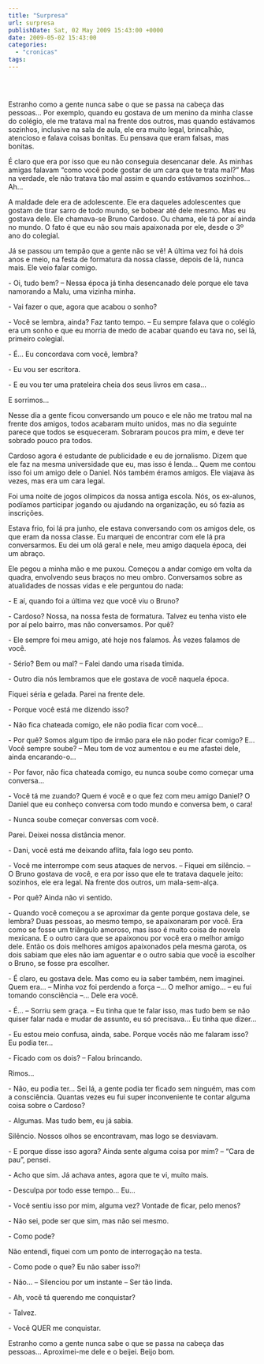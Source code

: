 ```yaml
---
title: "Surpresa"
url: surpresa
publishDate: Sat, 02 May 2009 15:43:00 +0000
date: 2009-05-02 15:43:00
categories: 
  - "cronicas"
tags: 
---
```

<a href="http://1.bp.blogspot.com/_BzqI_RDZ6O4/Sfxq8_M7yDI/AAAAAAAAAXA/znbmLnSS1Fs/s1600-h/82251299.jpg"><img src="http://1.bp.blogspot.com/_BzqI_RDZ6O4/Sfxq8_M7yDI/AAAAAAAAAXA/znbmLnSS1Fs/s320/82251299.jpg" border="0" alt=""></a><div><br></div><p><span><span>Estranho como a gente nunca sabe o que se passa na cabeça das pessoas... Por exemplo, quando eu gostava de um menino da minha classe do colégio, ele me tratava mal na frente dos outros, mas quando estávamos sozinhos, inclusive na sala de aula, ele era muito legal, brincalhão, atencioso e falava coisas bonitas. Eu pensava que eram falsas, mas bonitas.</span></span></p>  <p><span><span>É claro que era por isso que eu não conseguia desencanar dele. As minhas amigas falavam “como você pode gostar de um cara que te trata mal?” Mas na verdade, ele não tratava tão mal assim e quando estávamos sozinhos... Ah... </span></span></p>  <p><span><span>A maldade dele era de adolescente. Ele era daqueles adolescentes que gostam de tirar sarro de todo mundo, se bobear até dele mesmo. Mas eu gostava dele. Ele chamava-se Bruno Cardoso. Ou chama, ele tá por aí ainda no mundo. O fato é que eu não sou mais apaixonada por ele, desde o 3º ano do colegial.</span></span></p>  <p><span><span>Já se passou um tempão que a gente não se vê! A última vez foi há dois anos e meio, na festa de formatura da nossa classe, depois de lá, nunca mais. Ele veio falar comigo. </span></span></p>  <p><span><span><span><span>-</span></span><span><span><span>          </span></span></span></span></span><span><span>Oi, tudo bem? – Nessa época já tinha desencanado dele porque ele tava namorando a Malu, uma vizinha minha.</span></span></p>  <p><span><span><span><span>-</span></span><span><span><span>          </span></span></span></span></span><span><span>Vai fazer o que, agora que acabou o sonho?</span></span></p>  <p><span><span><span><span>-</span></span><span><span><span>          </span></span></span></span></span><span><span>Você se lembra, ainda? Faz tanto tempo. – Eu sempre falava que o colégio era um sonho e que eu morria de medo de acabar quando eu tava no, sei lá, primeiro colegial.</span></span></p>  <p><span><span><span><span>-</span></span><span><span><span>          </span></span></span></span></span><span><span>É... Eu concordava com você, lembra?</span></span></p>  <p><span><span><span><span>-</span></span><span><span><span>          </span></span></span></span></span><span><span>Eu vou ser escritora.</span></span></p>  <p><span><span><span><span>-</span></span><span><span><span>          </span></span></span></span></span><span><span>E eu vou ter uma prateleira cheia dos seus livros em casa... </span></span></p>  <p><span><span>E sorrimos...</span></span></p>  <p><span><span><span>         </span></span></span><span><span>Nesse dia a gente ficou conversando um pouco e ele não me tratou mal na frente dos amigos, todos acabaram muito unidos, mas no dia seguinte parece que todos se esqueceram. Sobraram poucos pra mim, e deve ter sobrado pouco pra todos.</span></span></p>  <p><span><span><span>         </span></span></span><span><span>Cardoso agora é estudante de publicidade e eu de jornalismo. Dizem que ele faz na mesma universidade que eu, mas isso é lenda... Quem me contou isso foi um amigo dele o Daniel. Nós também éramos amigos. Ele viajava às vezes, mas era um cara legal.</span></span></p>  <p><span><span><span>         </span></span></span><span><span>Foi uma noite de jogos olímpicos da nossa antiga escola. Nós, os ex-alunos, podíamos participar jogando ou ajudando na organização, eu só fazia as inscrições.</span></span></p>  <p><span><span><span>         </span></span></span><span><span>Estava frio, foi lá pra junho, ele estava conversando com os amigos dele, os que eram da nossa classe. Eu marquei de encontrar com ele lá pra conversarmos. Eu dei um olá geral e nele, meu amigo daquela época, dei um abraço.</span></span></p>  <p><span><span><span>         </span></span></span><span><span>Ele pegou a minha mão e me puxou. Começou a andar comigo em volta da quadra, envolvendo seus braços no meu ombro. Conversamos sobre as atualidades de nossas vidas e ele perguntou do nada:</span></span></p>  <p><span><span><span><span>-</span></span><span><span><span>          </span></span></span></span></span><span><span>E aí, quando foi a última vez que você viu o Bruno?</span></span></p>  <p><span><span><span><span>-</span></span><span><span><span>          </span></span></span></span></span><span><span>Cardoso? Nossa, na nossa festa de formatura. Talvez eu tenha visto ele por aí pelo bairro, mas não conversamos. Por quê?</span></span></p>  <p><span><span><span><span>-</span></span><span><span><span>          </span></span></span></span></span><span><span>Ele sempre foi meu amigo, até hoje nos falamos. Às vezes falamos de você.</span></span></p>  <p><span><span><span><span>-</span></span><span><span><span>          </span></span></span></span></span><span><span>Sério? Bem ou mal? – Falei dando uma risada tímida.</span></span></p>  <p><span><span><span><span>-</span></span><span><span><span>          </span></span></span></span></span><span><span>Outro dia nós lembramos que ele gostava de você naquela época.</span></span></p><p><span><span>Fiquei séria e gelada. Parei na frente dele.</span></span></p>  <p><span><span><span><span>-</span></span><span><span><span>          </span></span></span></span></span><span><span>Porque você está me dizendo isso?</span></span></p>  <p><span><span><span><span>-</span></span><span><span><span>          </span></span></span></span></span><span><span>Não fica chateada comigo, ele não podia ficar com você...</span></span></p>  <p><span><span><span><span>-</span></span><span><span><span>          </span></span></span></span></span><span><span>Por quê? Somos algum tipo de irmão para ele não poder ficar comigo? E... Você sempre soube? – Meu tom de voz aumentou e eu me afastei dele, ainda encarando-o...</span></span></p>  <p><span><span><span><span>-</span></span><span><span><span>          </span></span></span></span></span><span><span>Por favor, não fica chateada comigo, eu nunca soube como começar uma conversa...</span></span></p>  <p><span><span><span><span>-</span></span><span><span><span>          </span></span></span></span></span><span><span>Você tá me zuando? Quem é você e o que fez com meu amigo Daniel? O Daniel que eu conheço conversa com todo mundo e conversa bem, o cara!</span></span></p>  <p><span><span><span><span>-</span></span><span><span><span>          </span></span></span></span></span><span><span>Nunca soube começar conversas com você.</span></span></p>  <p><span><span>Parei. Deixei nossa distância menor.</span></span></p>  <p><span><span><span><span>-</span></span><span><span><span>          </span></span></span></span></span><span><span>Dani, você está me deixando aflita, fala logo seu ponto.</span></span></p>  <p><span><span><span><span>-</span></span><span><span><span>          </span></span></span></span></span><span><span>Você me interrompe com seus ataques de nervos.</span></span><span><span><span>  </span></span></span><span><span>– Fiquei em silêncio. – O Bruno gostava de você, e era por isso que ele te tratava daquele jeito: sozinhos, ele era legal. Na frente dos outros, um mala-sem-alça.</span></span></p>  <p><span><span><span><span>-</span></span><span><span><span>          </span></span></span></span></span><span><span>Por quê? Ainda não vi sentido.</span></span></p>  <p><span><span><span><span>-</span></span><span><span><span>          </span></span></span></span></span><span><span><span> </span></span></span><span><span>Quando você começou a se aproximar da gente porque gostava dele, se lembra? Duas pessoas, ao mesmo tempo, se apaixonaram por você. Era como se fosse um triângulo amoroso, mas isso é muito coisa de novela mexicana. E o outro cara que se apaixonou por você era o melhor amigo dele. Então os dois melhores amigos apaixonados pela mesma garota, os dois sabiam que eles não iam aguentar e o outro sabia que você ia escolher o Bruno, se fosse pra escolher.</span></span></p>  <p><span><span><span><span>-</span></span><span><span><span>          </span></span></span></span></span><span><span>É claro, eu gostava dele. Mas como eu ia saber também, nem imaginei. Quem era... – Minha voz foi perdendo a força –... O melhor amigo... – eu fui tomando consciência –... Dele era você.</span></span></p>  <p><span><span><span><span>-</span></span><span><span><span>          </span></span></span></span></span><span><span>É... – Sorriu sem graça. – Eu tinha que te falar isso, mas tudo bem se não quiser falar nada e mudar de assunto, eu só precisava... Eu tinha que dizer...</span></span></p>  <p><span><span><span><span>-</span></span><span><span><span>          </span></span></span></span></span><span><span>Eu estou meio confusa, ainda, sabe. Porque vocês não me falaram isso? Eu podia ter...</span></span></p>  <p><span><span><span><span>-</span></span><span><span><span>          </span></span></span></span></span><span><span>Ficado com os dois? – Falou brincando.</span></span></p>  <p><span><span>Rimos...</span></span></p>  <p><span><span><span><span>-</span></span><span><span><span>          </span></span></span></span></span><span><span>Não, eu podia ter... Sei lá, a gente podia ter ficado sem ninguém, mas com a consciência. Quantas vezes eu fui super inconveniente te contar alguma coisa sobre o Cardoso?</span></span></p>  <p><span><span><span><span>-</span></span><span><span><span>          </span></span></span></span></span><span><span>Algumas. Mas tudo bem, eu já sabia.</span></span></p>  <p><span><span>Silêncio. Nossos olhos se encontravam, mas logo se desviavam.</span></span></p>  <p><span><span><span><span>-</span></span><span><span><span>          </span></span></span></span></span><span><span>E porque disse isso agora? Ainda sente alguma coisa por mim? – “Cara de pau”, pensei.<br></span></span> </p>  <p><span><span><span><span>-</span></span><span><span><span>          </span></span></span></span></span><span><span>Acho que sim. Já achava antes, agora que te vi, muito mais.</span></span></p>  <p><span><span><span><span>-</span></span><span><span><span>          </span></span></span></span></span><span><span>Desculpa por todo esse tempo... Eu...</span></span></p>  <p><span><span><span><span>-</span></span><span><span><span>          </span></span></span></span></span><span><span>Você sentiu isso por mim, alguma vez? Vontade de ficar, pelo menos?</span></span></p>  <p><span><span><span><span>-</span></span><span><span><span>          </span></span></span></span></span><span><span>Não sei, pode ser que sim, mas não sei mesmo.</span></span></p>  <p><span><span><span><span>-</span></span><span><span><span>          </span></span></span></span></span><span><span>Como pode? </span></span></p>  <p><span><span>Não entendi, fiquei com um ponto de interrogação na testa.</span></span></p>  <p><span><span><span><span>-</span></span><span><span><span>          </span></span></span></span></span><span><span>Como pode o que? Eu não saber isso?! </span></span></p>  <p><span><span><span><span>-</span></span><span><span><span>          </span></span></span></span></span><span><span>Não... – Silenciou por um instante – Ser tão linda.</span></span></p>  <p><span><span><span><span>-</span></span><span><span><span>          </span></span></span></span></span><span><span>Ah, você tá querendo me conquistar?</span></span></p>  <p><span><span><span><span>-</span></span><span><span><span>          </span></span></span></span></span><span><span>Talvez.</span></span></p>  <p><span><span><span><span>-</span></span><span><span><span>          </span></span></span></span></span><span><span>Você QUER me conquistar.</span></span></p><p><span><span>Estranho como a gente nunca sabe o que se passa na cabeça das pessoas... Aproximei-me dele e o beijei. Beijo bom.</span></span></p>
